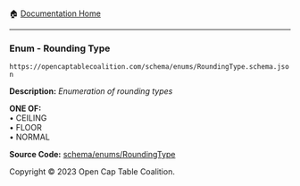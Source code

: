 :house: [Documentation Home](../../../README.md)

---

### Enum - Rounding Type

`https://opencaptablecoalition.com/schema/enums/RoundingType.schema.json`

**Description:** _Enumeration of rounding types_

**ONE OF:**</br>&bull; CEILING </br>&bull; FLOOR </br>&bull; NORMAL

**Source Code:** [schema/enums/RoundingType](../../../../schema/enums/RoundingType.schema.json)

Copyright © 2023 Open Cap Table Coalition.
